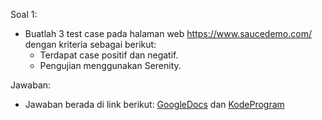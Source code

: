 Soal 1:
- Buatlah 3 test case pada halaman web https://www.saucedemo.com/ dengan kriteria sebagai berikut:
    - Terdapat case positif dan negatif.
    - Pengujian menggunakan Serenity.

Jawaban:
- Jawaban berada di link berikut: [GoogleDocs](https://docs.google.com/document/d/1iWxc2yW378Sa-D-A-gfhXhvE7-iONsQOoluLiNqx-0E/edit?usp=sharing) dan [KodeProgram](https://github.com/mirsyadan/web-serenity-starter/tree/main)